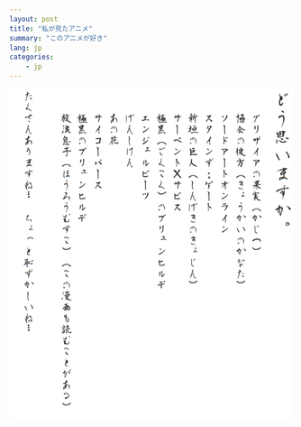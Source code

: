 ```yaml
---
layout: post
title: "私が見たアニメ"
summary: "このアニメが好き"
lang: jp
categories:
    - jp
---
```



<img src="/images/見たアニメ.png" class="ssec" width="536" />
